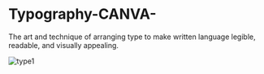 # Typography-CANVA-
The art and technique of arranging type to make written language legible, readable, and visually appealing.

![type1](https://github.com/NikitaKhuspe1729/Typography-CANVA-/assets/125488086/4f51241b-79f8-4918-8c31-08d2b8af5544)
